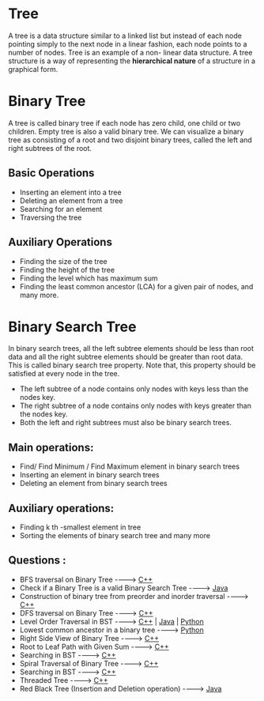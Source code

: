 # Tree

A tree is a data structure similar to a linked list but instead of each node pointing simply to the
next node in a linear fashion, each node points to a number of nodes. Tree is an example of a non-
linear data structure. A tree structure is a way of representing the **hierarchical nature** of a structure
in a graphical form.

# Binary Tree
A tree is called binary tree if each node has zero child, one child or two children. Empty tree is
also a valid binary tree. We can visualize a binary tree as consisting of a root and two disjoint
binary trees, called the left and right subtrees of the root.


## Basic Operations

* Inserting an element into a tree
* Deleting an element from a tree
* Searching for an element
* Traversing the tree

## Auxiliary Operations

* Finding the size of the tree
* Finding the height of the tree
* Finding the level which has maximum sum
* Finding the least common ancestor (LCA) for a given pair of nodes, and many more.

#  Binary Search Tree

In binary search trees, all the left subtree elements should be less than root data and all the right
subtree elements should be greater than root data. This is called binary search tree property. Note
that, this property should be satisfied at every node in the tree.

* The left subtree of a node contains only nodes with keys less than the nodes key.
* The right subtree of a node contains only nodes with keys greater than the nodes key.
* Both the left and right subtrees must also be binary search trees.

## Main operations: 

* Find/ Find Minimum / Find Maximum element in binary search trees
* Inserting an element in binary search trees
* Deleting an element from binary search trees

## Auxiliary operations:

* Finding k th -smallest element in tree
* Sorting the elements of binary search tree and many more

## Questions :

* BFS traversal on Binary Tree ----> [C++](/Code/C++/binary_tree_BFS_traversal.cpp)
* Check if a Binary Tree is a valid Binary Search Tree ----> [Java](/Code/Java/check_valid_BST.java)
* Construction of binary tree from preorder and inorder traversal ----> [C++](/Code/C++/binary_tree_from_preorder_and_inorder.cpp) 
* DFS traversal on Binary Tree ----> [C++](/Code/C++/binary_tree_DFS_traversal.cpp)
* Level Order Traversal in BST ----> [C++]() | [Java]() | [Python](/Code/Python/level_order_traversal_binary_tree.py)
* Lowest common ancestor in a binary tree ----> [Python](/Code/Python/LCA_in_binary_tree.py)
* Right Side View of Binary Tree ----> [C++](/Code/C++/Right_Side_View_of_Binary_Tree.cpp)
* Root to Leaf Path with Given Sum ----> [C++](/Code/C++/Root_to_leaf_path_with_given_sum.cpp)
* Searching in BST ----> [C++](/Code/C++/searching_in_bst.cpp)
* Spiral Traversal of Binary Tree ----> [C++](/Code/C++/spiral_traversal_of_binary_tree.cpp) 
* Searching in BST ----> [C++](/Code/C++/searching_in_bst.cpp) 
* Threaded Tree ----> [C++](/Code/C++/threaded_binary_tree.cpp) 
* Red Black Tree (Insertion and Deletion operation) ----> [Java](/Code/Java/RedBlackTree.java)

